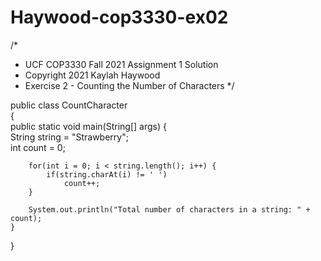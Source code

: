 # Haywood-cop3330-ex02
/*
 *  UCF COP3330 Fall 2021 Assignment 1 Solution
 *  Copyright 2021 Kaylah Haywood
 *  Exercise 2 - Counting the Number of Characters
 */

public class CountCharacter    
{    
    public static void main(String[] args) {    
        String string = "Strawberry";    
        int count = 0;    
          
        for(int i = 0; i < string.length(); i++) {    
            if(string.charAt(i) != ' ')    
                count++;    
        }    
           
        System.out.println("Total number of characters in a string: " + count);    
    }    
}     
